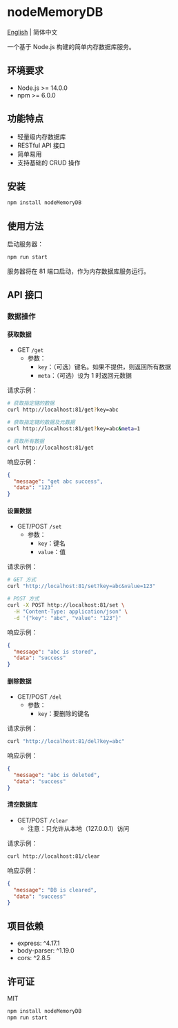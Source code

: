 # nodeMemoryDB

[English](./README_EN.md) | 简体中文

一个基于 Node.js 构建的简单内存数据库服务。

## 环境要求

- Node.js >= 14.0.0
- npm >= 6.0.0

## 功能特点

- 轻量级内存数据库
- RESTful API 接口
- 简单易用
- 支持基础的 CRUD 操作

## 安装

```bash
npm install nodeMemoryDB
```

## 使用方法

启动服务器：

```bash
npm run start
```

服务器将在 81 端口启动，作为内存数据库服务运行。

## API 接口

### 数据操作

#### 获取数据
- GET `/get`
  - 参数：
    - `key`：（可选）键名。如果不提供，则返回所有数据
    - `meta`：（可选）设为 1 时返回元数据

请求示例：
```bash
# 获取指定键的数据
curl http://localhost:81/get?key=abc

# 获取指定键的数据及元数据
curl http://localhost:81/get?key=abc&meta=1

# 获取所有数据
curl http://localhost:81/get
```

响应示例：
```json
{
  "message": "get abc success",
  "data": "123"
}
```

#### 设置数据
- GET/POST `/set`
  - 参数：
    - `key`：键名
    - `value`：值

请求示例：
```bash
# GET 方式
curl "http://localhost:81/set?key=abc&value=123"

# POST 方式
curl -X POST http://localhost:81/set \
  -H "Content-Type: application/json" \
  -d '{"key": "abc", "value": "123"}'
```

响应示例：
```json
{
  "message": "abc is stored",
  "data": "success"
}
```

#### 删除数据
- GET/POST `/del`
  - 参数：
    - `key`：要删除的键名

请求示例：
```bash
curl "http://localhost:81/del?key=abc"
```

响应示例：
```json
{
  "message": "abc is deleted",
  "data": "success"
}
```

#### 清空数据库
- GET/POST `/clear`
  - 注意：只允许从本地（127.0.0.1）访问

请求示例：
```bash
curl http://localhost:81/clear
```

响应示例：
```json
{
  "message": "DB is cleared",
  "data": "success"
}
```

## 项目依赖

- express: ^4.17.1
- body-parser: ^1.19.0
- cors: ^2.8.5

## 许可证

MIT 

```javascript
npm install nodeMemoryDB 
npm run start
```
